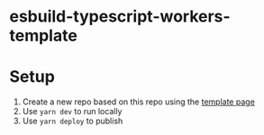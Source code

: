 # esbuild-typescript-workers-template

# Setup

1. Create a new repo based on this repo using the [template page](https://github.com/vinaypuppal/esbuild-typescript-workers-template/generate)
1. Use `yarn dev` to run locally
1. Use `yarn deploy` to publish
